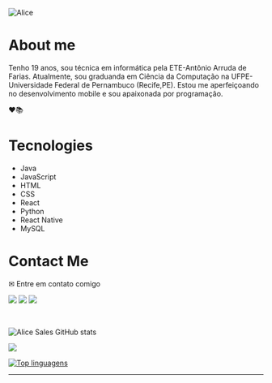 ![Alice](https://media-exp1.licdn.com/dms/image/C5616AQFdlOYNy5xBqQ/profile-displaybackgroundimage-shrink_350_1400/0/1610474999402?e=1616025600&v=beta&t=scAETSN9RsRQLxEp1P57HYM02ULLo7ZIXilJktN40Rc)

# About me
 
 Tenho 19 anos, sou técnica em informática pela ETE-Antônio Arruda de Farias. Atualmente, sou graduanda em Ciência da Computação na UFPE-Universidade Federal de Pernambuco (Recife,PE). Estou me aperfeiçoando no desenvolvimento mobile e sou apaixonada por programação.
 
 :heart::books:

# Tecnologies

  <!--ts-->
   * Java
   * JavaScript
   * HTML
   * CSS
   * React
   * Python
   * React Native
   * MySQL
  <!--te-->
  
 # Contact Me
  
<p align="left">
  ✉ Entre em contato comigo
</p>

<p align="left">
  <a href="mailto:programmeralice@gmail.com" alt="Gmail">
  <img src="https://img.shields.io/badge/-Gmail-FF0000?style=flat-square&labelColor=FF0000&logo=gmail&logoColor=white&link=mailto:programmeralice@gmail.com" /></a>

  <a href="https://www.linkedin.com/in/alice-sales-8a0a26200/" alt="Linkedin">
  <img src="https://img.shields.io/badge/-Linkedin-0e76a8?style=flat-square&logo=Linkedin&logoColor=white&link=https://www.linkedin.com/in/alice-sales-8a0a26200/" /></a>

  <a href="https://www.instagram.com/katespinhos/" alt="Instagram">
  <img src="https://img.shields.io/badge/-Instagram-DF0174?style=flat-square&labelColor=DF0174&logo=instagram&logoColor=white&link=https://www.instagram.com/katespinhos/"/></a>
</p>  

<br>


![Alice Sales GitHub stats](https://github-readme-stats.vercel.app/api?username=alicesales&show_icons=true&theme=graywhite)

<img src="https://img.shields.io/static/v1?label=Overview&message=AliceSales&color=f2f3f5style=for-the-badge&logo=GitHub">

[![Top linguagens](https://github-readme-stats.vercel.app/api/top-langs/?username=alicesales&layout=compact)](https://github.com/AliceSales/github-readme-stats)

<hr>

<!--
**AliceSales/alicesales** is a ✨ _special_ ✨ repository because its `README.md` (this file) appears on your GitHub profile.

Here are some ideas to get you started:

- 🔭 I’m currently working on ...
- 🌱 I’m currently learning ...
- 👯 I’m looking to collaborate on ...
- 🤔 I’m looking for help with ...
- 💬 Ask me about ...
- 📫 How to reach me: ...
- 😄 Pronouns: ...
- ⚡ Fun fact: ...
-->
